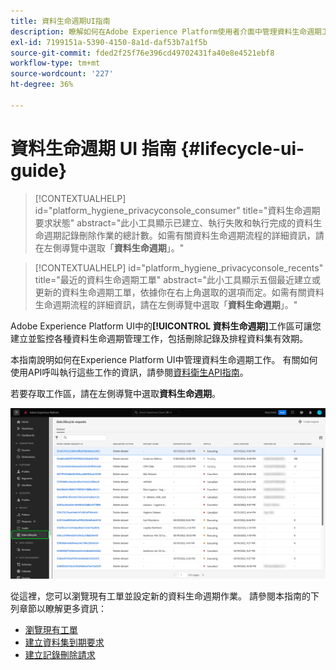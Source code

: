 ```yaml
---
title: 資料生命週期UI指南
description: 瞭解如何在Adobe Experience Platform使用者介面中管理資料生命週期工作。
exl-id: 7199151a-5390-4150-8a1d-daf53b7a1f5b
source-git-commit: fded2f25f76e396cd49702431fa40e8e4521ebf8
workflow-type: tm+mt
source-wordcount: '227'
ht-degree: 36%

---
```


# 資料生命週期 UI 指南 {#lifecycle-ui-guide}

>[!CONTEXTUALHELP]
>id="platform_hygiene_privacyconsole_consumer"
>title="資料生命週期要求狀態"
>abstract="此小工具顯示已建立、執行失敗和執行完成的資料生命週期記錄刪除作業的總計數。如需有關資料生命週期流程的詳細資訊，請在左側導覽中選取「**資料生命週期**」。"

>[!CONTEXTUALHELP]
>id="platform_hygiene_privacyconsole_recents"
>title="最近的資料生命週期工單"
>abstract="此小工具顯示五個最近建立或更新的資料生命週期工單，依據你在右上角選取的選項而定。如需有關資料生命週期流程的詳細資訊，請在左側導覽中選取「**資料生命週期**」。"

Adobe Experience Platform UI中的&#x200B;**[!UICONTROL 資料生命週期]**&#x200B;工作區可讓您建立並監控各種資料生命週期管理工作，包括刪除記錄及排程資料集有效期。

本指南說明如何在Experience Platform UI中管理資料生命週期工作。 有關如何使用API呼叫執行這些工作的資訊，請參閱[資料衛生API指南](../api/overview.md)。

若要存取工作區，請在左側導覽中選取&#x200B;**資料生命週期**。

![Experience Platform UI中的[!UICONTROL 資料生命週期]工作區，左側導覽中反白顯示[!UICONTROL 資料生命週期]。](../images/ui/overview/home.png)

從這裡，您可以瀏覽現有工單並設定新的資料生命週期作業。 請參閱本指南的下列章節以瞭解更多資訊：

* [瀏覽現有工單](./browse.md)
* [建立資料集到期要求](./dataset-expiration.md)
* [建立記錄刪除請求](./record-delete.md)
